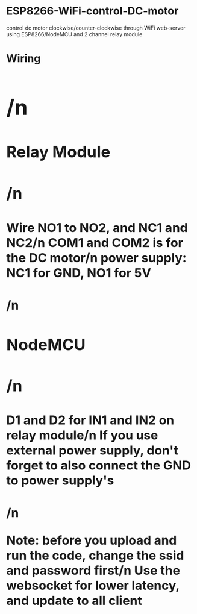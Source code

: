 # ESP8266-WiFi-control-DC-motor
control dc motor clockwise/counter-clockwise through WiFi web-server using ESP8266/NodeMCU and 2 channel relay module

**<h1>Wiring<h1/>**/n
  <h2>Relay Module<h2/>/n
    <h3>Wire NO1 to NO2, and NC1 and NC2/n
    COM1 and COM2 is for the DC motor/n
    power supply: NC1 for GND, NO1 for 5V<h3/>/n
    
  <h2>NodeMCU<h2/>/n
    <h3>D1 and D2 for IN1 and IN2 on relay module/n
    If you use external power supply, don't forget to also connect the GND to power supply's<h3/>/n
    
Note: before you upload and run the code, change the ssid and password first/n
Use the websocket for lower latency, and update to all client
